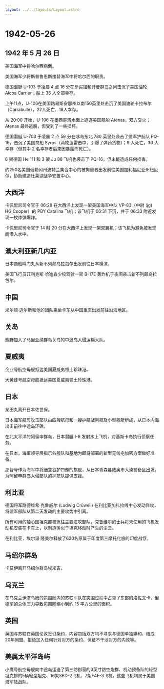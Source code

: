 ```yaml
---
layout: ../../layouts/Layout.astro
---
```


# 1942-05-26

## 1942 年 5 月 26 日

美国海军中将哈尔西病倒。

美国海军少将斯普鲁恩斯接替海军中将哈尔西的职责。

德国潜艇 U-103 于凌晨 4 点 16 分在牙买加和开曼群岛之间击沉了美国油轮
Alcoa Carrier；船上 35 人全部幸存。

上午11点，U-106在美国路易斯安那州以南150英里处击沉了美国油轮卡拉布尔（Carrabulle），22人死亡，18人幸存。

从 20:00 开始，U-106 在墨西哥湾水面上追逐美国舰船
Atenas，双方交火；Atenas 最终逃脱，但受到了一些损坏。

德国潜艇 U-703 于凌晨 2 点 59 分在冰岛东北 780 英里处袭击了盟军护航队
PQ-16，击沉了美国商船 Syros（两枚鱼雷击中，引爆了弹药货物）；9
人死亡，30 人幸存（但其中 2 名幸存者后来因暴露而死亡）。

8 架德国 He 111 和 3 架 Ju 88 飞机也袭击了 PQ-16，但未能造成任何损害。

约250名美国俄勒冈州波特兰集合中心的被拘留者出发前往美国加利福尼亚州纽厄尔，协助建造杜莱湖战争安置中心。

## 大西洋

卡佩里尼司令官于 06:28 在大西洋上发现一架美国海军中队 VP-83（中尉 (jg)
HG Cooper）的 PBY Catalina 飞机；该飞机于 06:31 下沉，并于 06:33
附近发现一枚炸弹爆炸。

卡佩里尼司令官于 14 时 20
分在大西洋上发现一架双翼机；该飞机为避免被发现而潜入水中。

## 澳大利亚新几内亚

日本商船鸣门丸从新不列颠岛拉包尔出发前往日本横滨。

美国飞行员菲利克斯·哈迪森少校驾驶一架 B-17E
轰炸机于夜间袭击新不列颠岛拉包尔。

## 中国

米尔顿·迈尔斯和他的团队乘坐卡车从中国重庆出发前往沿海地区。

## 关岛

熊野加入了马里亚纳群岛关岛的中途岛入侵运输大队。

## 夏威夷

企业号航空母舰抵达美国夏威夷领土珍珠港。

大黄蜂号航空母舰抵达美国夏威夷领土珍珠港。

## 日本

龙田丸离开日本佐世保。

日本海军航母攻击部队由四艘航母和一艘护航战列舰及小型舰艇组成，从日本内海出击前往中途岛环礁。

在北太平洋的阿留申群岛，日本潜艇 I-9
发射水上飞机，对基斯卡岛执行侦察任务。

在日本，海军领导层指示各舰队和基地为即将部署的新型无线电加密方案做好准备。

那智号作为海军中将细萱谷护四郎的旗舰，从日本青森县陆奥市大湊警备区出发，为阿留申群岛入侵部队的护航队提供支援。

## 利比亚

德国将军路德维希·克鲁威尔 (Ludwig Crüwell)
在利比亚加扎拉线中心发动佯攻，将盟军部队从第二天发动的主要攻势中引离。

所有可用的轴心国坦克都被派往主要进攻部队，克鲁维尔的士兵将未使用的飞机发动机安装在卡车上，以制造类似于坦克移动时产生的尘云。

在利比亚，埃尔温·隆美尔释放了620名原属于印度第三摩托化旅的印度战俘。

## 马绍尔群岛

卡莫伊离开马绍尔群岛埃米吉。

## 乌克兰

在乌克兰伊济乌姆的包围圈内的苏联军队在突围过程中占领了东部的洛佐文卡，但德军的总体压力导致包围圈缩小到约
15 平方公里的面积。

## 英国

英国与苏联在英国伦敦签订条约，内容包括双方均不寻求与德国单独媾和、结成20年同盟、拒绝加入任何针对对方的条约、保证不干涉对方的内政等。

## 美属太平洋岛屿

小鹰号航空母舰向中途岛运送了第三防御营的3英寸防空炮群、机动预备队的轻型坦克排的5辆轻型坦克、16架SBD-2飞机、7架F4F-3飞机，这些飞机均属于美国海军陆战队。